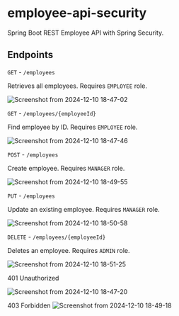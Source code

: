 # employee-api-security
Spring Boot REST Employee API with Spring Security.

## Endpoints
`GET` - `/employees`

Retrieves all employees. Requires `EMPLOYEE` role.

![Screenshot from 2024-12-10 18-47-02](https://github.com/user-attachments/assets/fc76e1ce-8a2d-40d8-a749-3726180a6511)

`GET` - `/employees/{employeeId}`

Find employee by ID. Requires `EMPLOYEE` role.

![Screenshot from 2024-12-10 18-47-46](https://github.com/user-attachments/assets/84fbd998-fc19-4402-a6d8-af44ec82b60b)

`POST` - `/employees`

Create employee. Requires `MANAGER` role.

![Screenshot from 2024-12-10 18-49-55](https://github.com/user-attachments/assets/af90fe16-eb58-4321-b16a-5eadf039569d)

`PUT` - `/employees`

Update an existing employee. Requires `MANAGER` role.

![Screenshot from 2024-12-10 18-50-58](https://github.com/user-attachments/assets/08a6a9f7-3172-412d-9c2a-41b8a8ee0459)

`DELETE` - `/employees/{employeeId}`

Deletes an employee. Requires `ADMIN` role.

![Screenshot from 2024-12-10 18-51-25](https://github.com/user-attachments/assets/6f62a792-6d90-43df-8131-fde26d03a190)


401 Unauthorized

![Screenshot from 2024-12-10 18-47-20](https://github.com/user-attachments/assets/519ddca6-9b9d-4f92-9eb0-493a9b59a509)

403 Forbidden
![Screenshot from 2024-12-10 18-49-18](https://github.com/user-attachments/assets/2436455a-cca2-489c-b206-6c450f16d42b)
